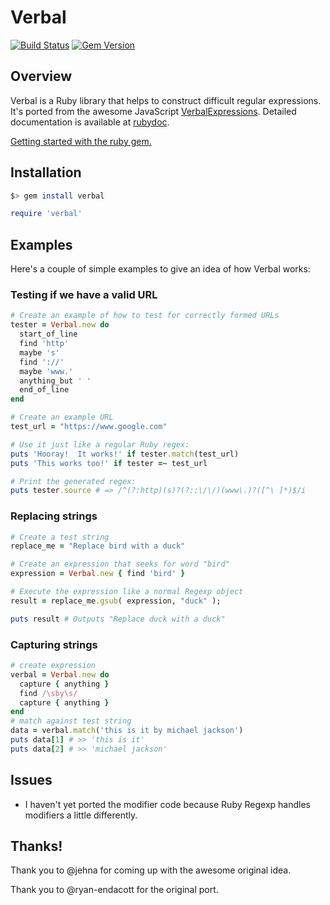 Verbal
=====================
[![Build Status](https://travis-ci.org/jimjh/verbal.png?branch=master)](https://travis-ci.org/jimjh/verbal)
[![Gem Version](https://badge.fury.io/rb/verbal.png)](http://badge.fury.io/rb/verbal)

## Overview
Verbal is a Ruby library that helps to construct difficult regular expressions.
It's ported from the awesome JavaScript [VerbalExpressions](https://github.com/jehna/VerbalExpressions).
Detailed documentation is available at [rubydoc](http://rubydoc.info/gems/verbal/frames).

[Getting started with the ruby gem.](http://blog.jimjh.com/introducing-verbal-a-ruby-gem.html)

## Installation

```sh
$> gem install verbal
```

```ruby
require 'verbal'
```

## Examples

Here's a couple of simple examples to give an idea of how Verbal works:

### Testing if we have a valid URL

```ruby
# Create an example of how to test for correctly formed URLs
tester = Verbal.new do
  start_of_line
  find 'http'
  maybe 's'
  find '://'
  maybe 'www.'
  anything_but ' '
  end_of_line
end

# Create an example URL
test_url = "https://www.google.com"

# Use it just like a regular Ruby regex:
puts 'Hooray!  It works!' if tester.match(test_url)
puts 'This works too!' if tester =~ test_url

# Print the generated regex:
puts tester.source # => /^(?:http)(s)?(?::\/\/)(www\.)?([^\ ]*)$/i
```

### Replacing strings

```ruby
# Create a test string
replace_me = "Replace bird with a duck"

# Create an expression that seeks for word "bird"
expression = Verbal.new { find 'bird' }

# Execute the expression like a normal Regexp object
result = replace_me.gsub( expression, "duck" );

puts result # Outputs "Replace duck with a duck"
```

### Capturing strings

```ruby
# create expression
verbal = Verbal.new do
  capture { anything }
  find /\sby\s/
  capture { anything }
end
# match against test string
data = verbal.match('this is it by michael jackson')
puts data[1] # >> 'this is it'
puts data[2] # >> 'michael jackson'
```

## Issues
 - I haven't yet ported the modifier code because Ruby Regexp handles modifiers a little differently.

## Thanks!
Thank you to @jehna for coming up with the awesome original idea.

Thank you to @ryan-endacott for the original port.
